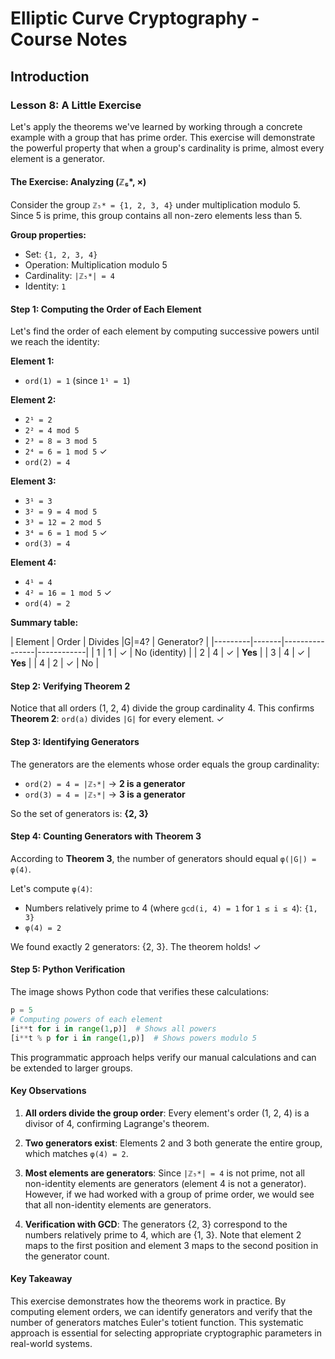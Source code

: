# Elliptic Curve Cryptography - Course Notes

## Introduction

### Lesson 8: A Little Exercise

Let's apply the theorems we've learned by working through a concrete example with a group that has prime order. This exercise will demonstrate the powerful property that when a group's cardinality is prime, almost every element is a generator.

#### The Exercise: Analyzing (ℤ₅*, ×)

Consider the group `ℤ₅* = {1, 2, 3, 4}` under multiplication modulo 5. Since 5 is prime, this group contains all non-zero elements less than 5.

**Group properties:**
- Set: `{1, 2, 3, 4}`
- Operation: Multiplication modulo 5
- Cardinality: `|ℤ₅*| = 4`
- Identity: `1`

#### Step 1: Computing the Order of Each Element

Let's find the order of each element by computing successive powers until we reach the identity:

**Element 1:**
- `ord(1) = 1` (since `1¹ = 1`)

**Element 2:**
- `2¹ = 2`
- `2² = 4 mod 5`
- `2³ = 8 = 3 mod 5`
- `2⁴ = 6 = 1 mod 5` ✓
- `ord(2) = 4`

**Element 3:**
- `3¹ = 3`
- `3² = 9 = 4 mod 5`
- `3³ = 12 = 2 mod 5`
- `3⁴ = 6 = 1 mod 5` ✓
- `ord(3) = 4`

**Element 4:**
- `4¹ = 4`
- `4² = 16 = 1 mod 5` ✓
- `ord(4) = 2`

**Summary table:**

| Element | Order | Divides |G|=4? | Generator? |
|---------|-------|----------------|------------|
| 1       | 1     | ✓              | No (identity) |
| 2       | 4     | ✓              | **Yes** |
| 3       | 4     | ✓              | **Yes** |
| 4       | 2     | ✓              | No |

#### Step 2: Verifying Theorem 2

Notice that all orders (1, 2, 4) divide the group cardinality 4. This confirms **Theorem 2**: `ord(a)` divides `|G|` for every element. ✓

#### Step 3: Identifying Generators

The generators are the elements whose order equals the group cardinality:
- `ord(2) = 4 = |ℤ₅*|` → **2 is a generator**
- `ord(3) = 4 = |ℤ₅*|` → **3 is a generator**

So the set of generators is: **{2, 3}**

#### Step 4: Counting Generators with Theorem 3

According to **Theorem 3**, the number of generators should equal `φ(|G|) = φ(4)`.

Let's compute `φ(4)`:
- Numbers relatively prime to 4 (where `gcd(i, 4) = 1` for `1 ≤ i ≤ 4`): `{1, 3}`
- `φ(4) = 2`

We found exactly 2 generators: {2, 3}. The theorem holds! ✓

#### Step 5: Python Verification

The image shows Python code that verifies these calculations:

```python
p = 5
# Computing powers of each element
[i**t for i in range(1,p)]  # Shows all powers
[i**t % p for i in range(1,p)]  # Shows powers modulo 5
```

This programmatic approach helps verify our manual calculations and can be extended to larger groups.

#### Key Observations

1. **All orders divide the group order**: Every element's order (1, 2, 4) is a divisor of 4, confirming Lagrange's theorem.

2. **Two generators exist**: Elements 2 and 3 both generate the entire group, which matches `φ(4) = 2`.

3. **Most elements are generators**: Since `|ℤ₅*| = 4` is not prime, not all non-identity elements are generators (element 4 is not a generator). However, if we had worked with a group of prime order, we would see that all non-identity elements are generators.

4. **Verification with GCD**: The generators {2, 3} correspond to the numbers relatively prime to 4, which are {1, 3}. Note that element 2 maps to the first position and element 3 maps to the second position in the generator count.

#### Key Takeaway

This exercise demonstrates how the theorems work in practice. By computing element orders, we can identify generators and verify that the number of generators matches Euler's totient function. This systematic approach is essential for selecting appropriate cryptographic parameters in real-world systems.
